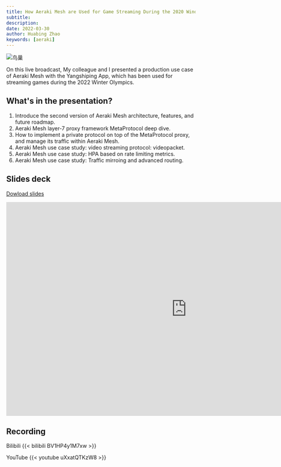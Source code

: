 ```yaml
---
title: How Aeraki Mesh are Used for Game Streaming During the 2020 Winder Olympics
subtitle: 
description:  
date: 2022-03-30
author: Huabing Zhao
keywords: [aeraki]
---
```


![鸟巢](https://www.zhaohuabing.com/img/2022-03-30-aeraki-mesh-winter-olympics-practice/bird-nest.jpeg)

On this live broadcast, My colleague and I presented a production use case of Aeraki Mesh with the Yangshiping App, which has been used for streaming games during the 2022 Winter Olympics.

## What's in the presentation?

1. Introduce the second version of Aeraki Mesh architecture, features, and future roadmap.
2. Aeraki Mesh layer-7 proxy framework MetaProtocol deep dive.
3. How to implement a private protocol on top of the MetaProtocol proxy, and manage its traffic within Aeraki Mesh.
2. Aeraki Mesh use case study: video streaming protocol: videopacket.
3. Aeraki Mesh use case study: HPA based on rate limiting metrics.
4. Aeraki Mesh use case study: Traffic mirroing and advanced routing.

## Slides deck

[Dowload slides](/img/2022-03-30-aeraki-mesh-winter-olympics-practice/slides.pdf)
<iframe src="https://docs.google.com/presentation/d/e/2PACX-1vS_SlDxcHWPLZxjx69ZGIBMos9FmDYpu2yW-cH4Ljoo9X5_Ucre2p6MlE6L0P4HVw/embed?start=false&loop=false&delayms=3000" frameborder="0" width="960" height="570" allowfullscreen="true" mozallowfullscreen="true" webkitallowfullscreen="true"></iframe>

## Recording
Bilibili
{{< bilibili  BV1HP4y1M7xw >}}

YouTube
{{< youtube uXxatQTKzW8 >}} 
